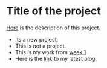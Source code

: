 # Title of the project

[Here](www.wikipedia.org) is the description of this project.


- Its a new project.
- This is not a project.
- This is my work from [week 1](in-class-exercise-wk2.html)
- Here is the [link](blog.md) to my latest blog

